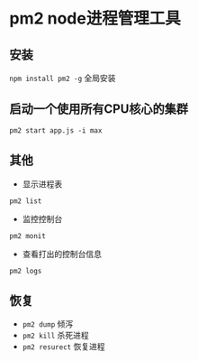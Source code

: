 # pm2 node进程管理工具

安装
--

`npm install pm2 -g` 全局安装

启动一个使用所有CPU核心的集群
-
`pm2 start app.js -i max`




其他
--

* 显示进程表

`pm2 list`

* 监控控制台

`pm2 monit`

* 查看打出的控制台信息

`pm2 logs`

恢复
--

* `pm2 dump` 倾泻
* `pm2 kill` 杀死进程
* `pm2 resurect` 恢复进程